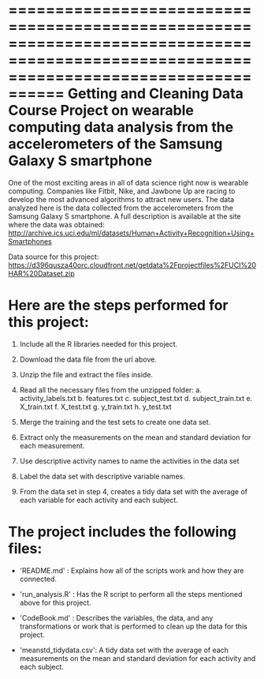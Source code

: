 ========================================================================================================================================
Getting and Cleaning Data Course Project on wearable computing data analysis from the accelerometers of the Samsung Galaxy S smartphone
========================================================================================================================================

One of the most exciting areas in all of data science right now is wearable computing. Companies like Fitbit, Nike, and Jawbone Up are racing to develop the most advanced algorithms to attract new users. The data analyzed here is the data collected from the accelerometers from the Samsung Galaxy S smartphone. A full description is available at the site where the data was obtained:
http://archive.ics.uci.edu/ml/datasets/Human+Activity+Recognition+Using+Smartphones

Data source for this project:
https://d396qusza40orc.cloudfront.net/getdata%2Fprojectfiles%2FUCI%20HAR%20Dataset.zip

Here are the steps performed for this project:
==============================================

1. Include all the R libraries needed for this project.
2. Download the data file from the url above.
3. Unzip the file and extract the files inside.
4. Read all the necessary files from the unzipped folder:
	a. activity_labels.txt
	b. features.txt
	c. subject_test.txt
	d. subject_train.txt
	e. X_train.txt
	f. X_test.txt
	g. y_train.txt
	h. y_test.txt

5. Merge the training and the test sets to create one data set.
6. Extract only the measurements on the mean and standard deviation for each measurement.
7. Use descriptive activity names to name the activities in the data set
8. Label the data set with descriptive variable names.
9. From the data set in step 4, creates a tidy data set with the average of each variable for each activity and each subject.

The project includes the following files:
=========================================

- 'README.md'			: Explains how all of the scripts work and how they are connected.

- 'run_analysis.R'		: Has the R script to perform all the steps mentioned above for this project.  

- 'CodeBook.md'			: Describes the variables, the data, and any transformations or work that is performed to clean up the data for this project.

- 'meanstd_tidydata.csv': A tidy data set with the average of each measurements on the mean and standard deviation for each activity and each subject.


